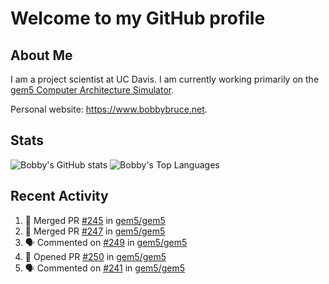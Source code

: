 # Welcome to my GitHub profile

## About Me

I am a project scientist at UC Davis. I am currently working primarily on the [gem5 Computer Architecture Simulator](https://github.com/gem5).

Personal website: <https://www.bobbybruce.net>.

## Stats

![Bobby's GitHub stats](https://github-readme-stats.vercel.app/api?username=bobbyrbruce&show_icons=true&theme=responsive&include_all_commits=true&count_private=true&show=reviews)
![Bobby's Top Languages ](https://github-readme-stats.vercel.app/api/top-langs/?username=bobbyrbruce&layout=compact&theme=responsive&count_private=true&langs_count=10)

## Recent Activity

<!--START_SECTION:activity-->
1. 🎉 Merged PR [#245](https://github.com/gem5/gem5/pull/245) in [gem5/gem5](https://github.com/gem5/gem5)
2. 🎉 Merged PR [#247](https://github.com/gem5/gem5/pull/247) in [gem5/gem5](https://github.com/gem5/gem5)
3. 🗣 Commented on [#249](https://github.com/gem5/gem5/pull/249#issuecomment-1701950394) in [gem5/gem5](https://github.com/gem5/gem5)
4. 💪 Opened PR [#250](https://github.com/gem5/gem5/pull/250) in [gem5/gem5](https://github.com/gem5/gem5)
5. 🗣 Commented on [#241](https://github.com/gem5/gem5/pull/241#issuecomment-1701927529) in [gem5/gem5](https://github.com/gem5/gem5)
<!--END_SECTION:activity-->
